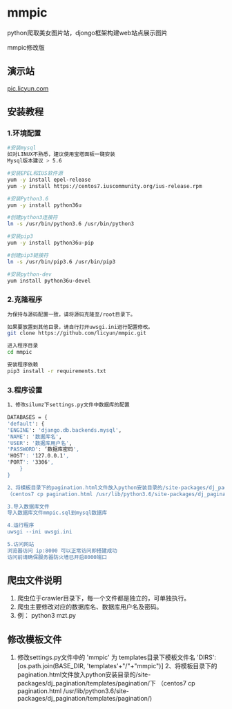 # mmpic
python爬取美女图片站，djongo框架构建web站点展示图片

mmpic修改版

## 演示站
[pic.licyun.com](https://pic.licyun.com)

## 安装教程
### 1.环境配置
```sh
#安装mysql
如对LINUX不熟悉，建议使用宝塔面板一键安装
Mysql版本建议 > 5.6

#安装EPEL和IUS软件源
yum -y install epel-release
yum -y install https://centos7.iuscommunity.org/ius-release.rpm

#安装Python3.6
yum -y install python36u

#创建python3连接符
ln -s /usr/bin/python3.6 /usr/bin/python3

#安装pip3
yum -y install python36u-pip

#创建pip3链接符
ln -s /usr/bin/pip3.6 /usr/bin/pip3

#安装python-dev
yum install python36u-devel

```

### 2.克隆程序
```sh
为保持与源码配置一致，请将源码克隆至/root目录下。

如果要放置到其他目录，请自行打开uwsgi.ini进行配置修改。
git clone https://github.com/licyun/mmpic.git

进入程序目录
cd mmpic

安装程序依赖
pip3 install -r requirements.txt
```

### 3.程序设置
```sh
1、修改silumz下settings.py文件中数据库的配置

DATABASES = {
'default': {
'ENGINE': 'django.db.backends.mysql',
'NAME': '数据库名',
'USER': '数据库用户名',
'PASSWORD': ‘数据库密码',
'HOST': '127.0.0.1',
'PORT': '3306',
    }
}

2、将模板目录下的pagination.html文件放入python安装目录的/site-packages/dj_pagination/templates/pagination/下
（centos7 cp pagination.html /usr/lib/python3.6/site-packages/dj_pagination/templates/pagination/)

3.导入数据库文件
导入数据库文件mmpic.sql到mysql数据库

4.运行程序
uwsgi --ini uwsgi.ini

5.访问网站
浏览器访问 ip:8000 可以正常访问即搭建成功
访问前请确保服务器防火墙已开启8000端口
```

## 爬虫文件说明

1. 爬虫位于crawler目录下，每一个文件都是独立的，可单独执行。
1. 爬虫主要修改对应的数据库名、数据库用户名及密码。
1. 例： python3 mzt.py

## 修改模板文件

1. 修改settings.py文件中的 'mmpic' 为 templates目录下模板文件名
'DIRS': [os.path.join(BASE_DIR, 'templates'+"/"+"mmpic")]
2、将模板目录下的pagination.html文件放入python安装目录的/site-packages/dj_pagination/templates/pagination/下
（centos7 cp pagination.html /usr/lib/python3.6/site-packages/dj_pagination/templates/pagination/)
